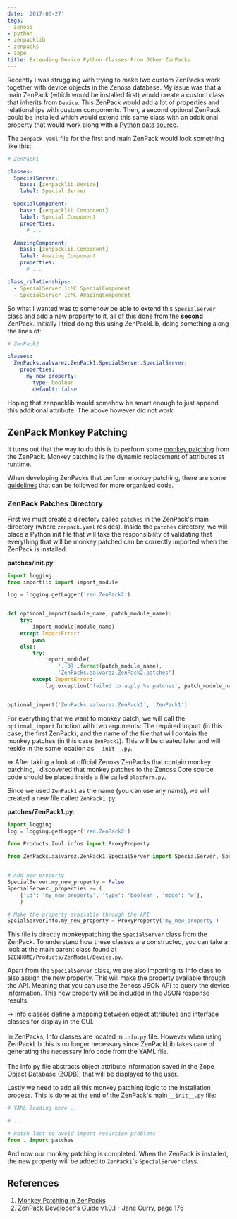 ```yaml
---
date: '2017-06-27'
tags:
- zenoss
- python
- zenpacklib
- zenpacks
- zope
title: Extending Device Python Classes From Other ZenPacks
---
```


Recently I was struggling with trying to make two custom ZenPacks work together with device objects in the Zenoss database. My issue was that a main ZenPack (which would be installed first) would create a custom class that inherits from `Device`. This ZenPack would add a lot of properties and relationships with custom components. Then, a second optional ZenPack could be installed which would extend this same class with an additional property that would work along with a [Python data source](/posts/working-with-zenoss-python-data-sources.html).

The `zenpack.yaml` file for the first and main ZenPack would look something like this:

```yaml
# ZenPack1

classes:
  SpecialServer:
    base: [zenpacklib.Device]
    label: Special Server

  SpecialComponent:
    base: [zenpacklib.Component]
    label: Special Component
    properties:
      # ...

  AmazingComponent:
    base: [zenpacklib.Component]
    label: Amazing Component
    properties:
      # ...

class_relationships:
  - SpecialServer 1:MC SpecialComponent
  - SpecialServer 1:MC AmazingComponent
```

<!--more-->

So what I wanted was to somehow be able to extend this `SpecialServer` class and add a new property to it, all of this done from the **second** ZenPack. Initially I tried doing this using ZenPackLib, doing something along the lines of:

```yaml
# ZenPack2

classes:
  ZenPacks.aalvarez.ZenPack1.SpecialServer.SpecialServer:
    properties:
      my_new_property:
        type: boolean
        default: false
```

Hoping that zenpacklib would somehow be smart enough to just append this additional attribute. The above however did not work.

## ZenPack Monkey Patching

It turns out that the way to do this is to perform some [monkey patching](https://en.wikipedia.org/wiki/Monkey_patch) from the ZenPack. Monkey patching is the dynamic replacement of attributes at runtime.

When developing ZenPacks that perform monkey patching, there are some [guidelines](http://zenpackers.readthedocs.io/en/latest/monkeypatching.html) that can be followed for more organized code.

### ZenPack Patches Directory

First we must create a directory called `patches` in the ZenPack's main directory (where `zenpack.yaml` resides). Inside the `patches` directory, we will place a Python init file that will take the responsibility of validating that everything that will be monkey patched can be correctly imported when the ZenPack is installed:

**patches/__init__.py**:

```python
import logging
from importlib import import_module

log = logging.getLogger('zen.ZenPack2')


def optional_import(module_name, patch_module_name):
    try:
        import_module(module_name)
    except ImportError:
        pass
    else:
        try:
            import_module(
                '.{0}'.format(patch_module_name),
                'ZenPacks.aalvarez.ZenPack2.patches')
        except ImportError:
            log.exception('failed to apply %s patches', patch_module_name)


optional_import('ZenPacks.aalvarez.ZenPack1', 'ZenPack1')
```

For everything that we want to monkey patch, we will call the `optional_import` function with two arguments: The required import (in this case, the first ZenPack), and the name of the file that will contain the monkey patches (in this case `ZenPack1`). This will be created later and will reside in the same location as `__init__.py`.

=> After taking a look at official Zenoss ZenPacks that contain monkey patching, I discovered that monkey patches to the Zenoss Core source code should be placed inside a file called `platform.py`.

Since we used `ZenPack1` as the name (you can use any name), we will created a new file called `ZenPack1.py`:

**patches/ZenPack1.py**:

```python
import logging
log = logging.getLogger('zen.ZenPack2')

from Products.Zuul.infos import ProxyProperty

from ZenPacks.aalvarez.ZenPack1.SpecialServer import SpecialServer, SpecialServerInfo


# Add new property
SpecialServer.my_new_property = False
SpecialServer._properties += (
    {'id': 'my_new_property', 'type': 'boolean', 'mode': 'w'},
    )

# Make the property available through the API
SpcialServerInfo.my_new_property = ProxyProperty('my_new_property')
```

This file is directly monkeypatching the `SpecialServer` class from the ZenPack. To understand how these classes are constructed, you can take a look at the main parent class found at `$ZENHOME/Products/ZenModel/Device.py`.

Apart from the `SpecialServer` class, we are also importing its Info class to also assign the new property. This will make the property available through the API. Meaning that you can use the Zenoss JSON API to query the device information. This new property will be included in the JSON response results.

-> Info classes define a mapping between object attributes and interface classes for display in the GUI.
<br><br>
In ZenPacks, Info classes are located in `info.py` file. However when using ZenPackLib this is no longer necessary since ZenPackLib takes care of generating the necessary Info code from the YAML file.
<br><br>
The info.py file abstracts object attribute information saved in the Zope Object Database
(ZODB), that will be displayed to the user.

Lastly we need to add all this monkey patching logic to the installation process. This is done at the end of the ZenPack's main `__init__.py` file:

```python
# YAML loading here ...

# ...

# Patch last to avoid import recursion problems
from . import patches
```

And now our monkey patching is completed. When the ZenPack is installed, the new property will be added to `ZenPack1`'s `SpecialServer` class.

## References

1. [Monkey Patching in ZenPacks](http://zenpackers.readthedocs.io/en/latest/monkeypatching.html)
2. ZenPack Developer's Guide v1.0.1 - Jane Curry, page 176